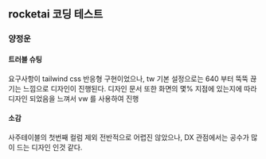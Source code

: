 ## rocketai 코딩 테스트

### 양정운

#### 트러블 슈팅

요구사항이 tailwind css 반응형 구현이었으나, tw 기본 설정으로는 640 부터 뚝뚝 끊기는 느낌으로 디자인이 진행된다.
디자인 문서 또한 화면의 몇% 지점에 있는지에 따라 디자인 되었음을 느껴서 vw 를 사용하여 진행

#### 소감

사주테이블의 첫번째 컬럼 제외 전반적으로 어렵진 않았으나, DX 관점에서는 공수가 많이 드는 디자인 인것 같다.
